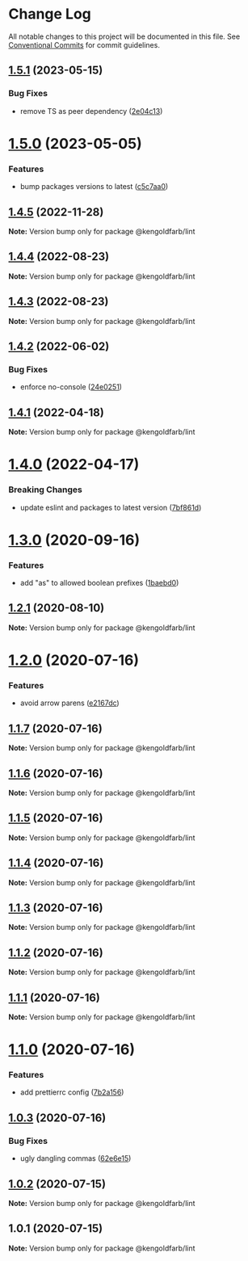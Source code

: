 # Change Log

All notable changes to this project will be documented in this file.
See [Conventional Commits](https://conventionalcommits.org) for commit guidelines.

## [1.5.1](https://github.com/kengoldfarb/lint/compare/v1.5.0...v1.5.1) (2023-05-15)

### Bug Fixes

- remove TS as peer dependency ([2e04c13](https://github.com/kengoldfarb/lint/commit/2e04c13))

# [1.5.0](https://github.com/kengoldfarb/lint/compare/v1.4.5...v1.5.0) (2023-05-05)

### Features

- bump packages versions to latest ([c5c7aa0](https://github.com/kengoldfarb/lint/commit/c5c7aa0))

## [1.4.5](https://github.com/kengoldfarb/lint/compare/v1.4.4...v1.4.5) (2022-11-28)

**Note:** Version bump only for package @kengoldfarb/lint

## [1.4.4](https://github.com/kengoldfarb/lint/compare/v1.4.3...v1.4.4) (2022-08-23)

**Note:** Version bump only for package @kengoldfarb/lint

## [1.4.3](https://github.com/kengoldfarb/lint/compare/v1.4.2...v1.4.3) (2022-08-23)

**Note:** Version bump only for package @kengoldfarb/lint

## [1.4.2](https://github.com/kengoldfarb/lint/compare/v1.4.1...v1.4.2) (2022-06-02)

### Bug Fixes

- enforce no-console ([24e0251](https://github.com/kengoldfarb/lint/commit/24e0251))

## [1.4.1](https://github.com/kengoldfarb/lint/compare/v1.4.0...v1.4.1) (2022-04-18)

**Note:** Version bump only for package @kengoldfarb/lint

# [1.4.0](https://github.com/kengoldfarb/lint/compare/v1.3.0...v1.4.0) (2022-04-17)

### Breaking Changes

- update eslint and packages to latest version ([7bf861d](https://github.com/kengoldfarb/lint/commit/7bf861d))

# [1.3.0](https://github.com/kengoldfarb/lint/compare/v1.2.1...v1.3.0) (2020-09-16)

### Features

- add "as" to allowed boolean prefixes ([1baebd0](https://github.com/kengoldfarb/lint/commit/1baebd0))

## [1.2.1](https://github.com/kengoldfarb/lint/compare/v1.2.0...v1.2.1) (2020-08-10)

**Note:** Version bump only for package @kengoldfarb/lint

# [1.2.0](https://github.com/kengoldfarb/lint/compare/v1.1.7...v1.2.0) (2020-07-16)

### Features

- avoid arrow parens ([e2167dc](https://github.com/kengoldfarb/lint/commit/e2167dc))

## [1.1.7](https://github.com/kengoldfarb/lint/compare/v1.1.6...v1.1.7) (2020-07-16)

**Note:** Version bump only for package @kengoldfarb/lint

## [1.1.6](https://github.com/kengoldfarb/lint/compare/v1.1.5...v1.1.6) (2020-07-16)

**Note:** Version bump only for package @kengoldfarb/lint

## [1.1.5](https://github.com/kengoldfarb/lint/compare/v1.1.4...v1.1.5) (2020-07-16)

**Note:** Version bump only for package @kengoldfarb/lint

## [1.1.4](https://github.com/kengoldfarb/lint/compare/v1.1.3...v1.1.4) (2020-07-16)

**Note:** Version bump only for package @kengoldfarb/lint

## [1.1.3](https://github.com/kengoldfarb/lint/compare/v1.1.2...v1.1.3) (2020-07-16)

**Note:** Version bump only for package @kengoldfarb/lint

## [1.1.2](https://github.com/kengoldfarb/lint/compare/v1.1.1...v1.1.2) (2020-07-16)

**Note:** Version bump only for package @kengoldfarb/lint

## [1.1.1](https://github.com/kengoldfarb/lint/compare/v1.1.0...v1.1.1) (2020-07-16)

**Note:** Version bump only for package @kengoldfarb/lint

# [1.1.0](https://github.com/kengoldfarb/lint/compare/v1.0.3...v1.1.0) (2020-07-16)

### Features

- add prettierrc config ([7b2a156](https://github.com/kengoldfarb/lint/commit/7b2a156))

## [1.0.3](https://github.com/kengoldfarb/lint/compare/v1.0.2...v1.0.3) (2020-07-16)

### Bug Fixes

- ugly dangling commas ([62e6e15](https://github.com/kengoldfarb/lint/commit/62e6e15))

## [1.0.2](https://github.com/kengoldfarb/lint/compare/v1.0.1...v1.0.2) (2020-07-15)

**Note:** Version bump only for package @kengoldfarb/lint

## 1.0.1 (2020-07-15)

**Note:** Version bump only for package @kengoldfarb/lint
